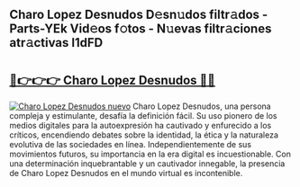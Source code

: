 ## Charo Lopez Desnudos D𝚎sn𝚞dos filtr𝚊dos - Parts-YEk Vid𝚎os f𝚘tos - N𝚞evas filtr𝚊ciones atr𝚊ctivas l1dFD

# <h2><a href="http://mb4yyr.tromn.icu/?c=Charo+Lopez+Desnudos">🔗👉👉👉 Charo Lopez Desnudos 🔗🔗</a></h2>

[![Charo Lopez Desnudos nuevo](https://i.imgur.com/pEAQMta.gif)](http://mb4yyr.tromn.icu/?c=Charo+Lopez+Desnudos)
Charo Lopez Desnudos, una persona compleja y estimulante, desafía la definición fácil. Su uso pionero de los medios digitales para la autoexpresión ha cautivado y enfurecido a los críticos, encendiendo debates sobre la identidad, la ética y la naturaleza evolutiva de las sociedades en línea. Independientemente de sus movimientos futuros, su importancia en la era digital es incuestionable. Con una determinación inquebrantable y un cautivador innegable, la presencia de Charo Lopez Desnudos en el mundo virtual es incontenible.
